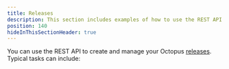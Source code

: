 ```yaml
---
title: Releases
description: This section includes examples of how to use the REST API to create and manage releases in Octopus.
position: 140
hideInThisSectionHeader: true
---
```

You can use the REST API to create and manage your Octopus [releases](/docs/releases/index.md). Typical tasks can include:
